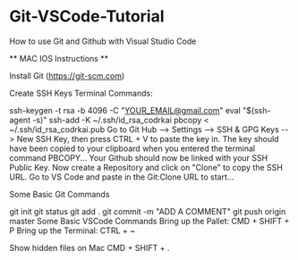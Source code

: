 # Git-VSCode-Tutorial

How to use Git and Github with Visual Studio Code

** MAC IOS Instructions **

Install Git (https://git-scm.com)

Create SSH Keys Terminal Commands:

ssh-keygen -t rsa -b 4096 -C "YOUR_EMAIL@gmail.com"
eval "$(ssh-agent -s)"
ssh-add -K ~/.ssh/id_rsa_codrkai
pbcopy < ~/.ssh/id_rsa_codrkai.pub
Go to Git Hub --> Settings --> SSH & GPG Keys --> New SSH Key, then press CTRL + V to paste the key in. The key should have been copied to your clipboard when you entered the terminal command PBCOPY...
Your Github should now be linked with your SSH Public Key. Now create a Repository and click on "Clone" to copy the SSH URL. Go to VS Code and paste in the Git:Clone URL to start...

Some Basic Git Commands

git init
git status
git add .
git commit -m "ADD A COMMENT"
git push origin master
Some Basic VSCode Commands Bring up the Pallet: CMD + SHIFT + P Bring up the Terminal: CTRL + ~

Show hidden files on Mac CMD + SHIFT + .
